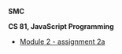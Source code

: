 **SMC**

**CS 81, JavaScript Programming**

- [Module 2 - assignment 2a](https://bunnygirlevi.github.io/cs81/2a/)
